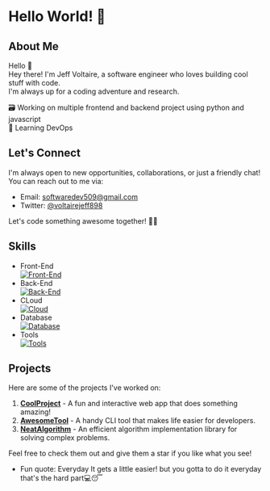 # Hello World! 👋

## About Me
Hello 👋 <br>
Hey there! I'm Jeff Voltaire, a software engineer who loves building cool stuff with code.<br>
I'm always up for a coding adventure and research.<br>

🗃️ Working on multiple frontend and backend project using python and javascript<br>
🎯 Learning DevOps

## Let's Connect

I'm always open to new opportunities, collaborations, or just a friendly chat! You can reach out to me via:

- Email: [softwaredev509@gmail.com](mailto:softwaredev509@gmail.com)
- Twitter: [@voltairejeff898](https://twitter.com/voltairejeff898)

Let's code something awesome together! 🚀✨

## Skills
- Front-End <br>
  [![Front-End](https://skillicons.dev/icons?i=html,css,js,react,ts,tailwind,redux,figma&theme=light)](https://skillicons.dev)
- Back-End <br>
  [![Back-End](https://skillicons.dev/icons?i=py,django,flask,js,nodejs,express,fastapi)](https://skillicons.dev)
- CLoud <br>
  [![Cloud](https://skillicons.dev/icons?i=heroku,azure,aws)](https://skillicons.dev)
- Database <br>
  [![Database](https://skillicons.dev/icons?i=mongodb,mysql,postgres)](https://skillicons.dev)
- Tools <br>
  [![Tools](https://skillicons.dev/icons?i=git,github,vscode,postman,linux,express,fastapi)](https://skillicons.dev)

## Projects

Here are some of the projects I've worked on:

1. **[CoolProject](https://github.com/yourusername/coolproject)** - A fun and interactive web app that does something amazing!
2. **[AwesomeTool](https://github.com/yourusername/awesometool)** - A handy CLI tool that makes life easier for developers.
3. **[NeatAlgorithm](https://github.com/yourusername/neatalgorithm)** - An efficient algorithm implementation library for solving complex problems.

Feel free to check them out and give them a star if you like what you see!

- Fun quote: Everyday It gets a little easier! but you gotta to do it everyday that's the hard part💻😴
